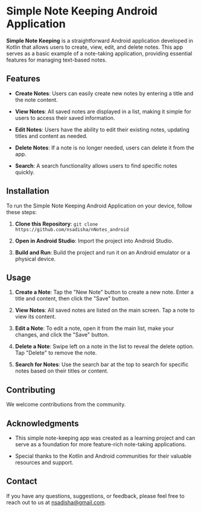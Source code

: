 # Simple Note Keeping Android Application

**Simple Note Keeping** is a straightforward Android application developed in Kotlin that allows users to create, view, edit, and delete notes. This app serves as a basic example of a note-taking application, providing essential features for managing text-based notes.

## Features

- **Create Notes**: Users can easily create new notes by entering a title and the note content.

- **View Notes**: All saved notes are displayed in a list, making it simple for users to access their saved information.

- **Edit Notes**: Users have the ability to edit their existing notes, updating titles and content as needed.

- **Delete Notes**: If a note is no longer needed, users can delete it from the app.

- **Search**: A search functionality allows users to find specific notes quickly.

## Installation

To run the Simple Note Keeping Android Application on your device, follow these steps:

1. **Clone this Repository**: `git clone https://github.com/nsadisha/nNotes_android`

2. **Open in Android Studio**: Import the project into Android Studio.

3. **Build and Run**: Build the project and run it on an Android emulator or a physical device.

## Usage

1. **Create a Note**: Tap the "New Note" button to create a new note. Enter a title and content, then click the "Save" button.

2. **View Notes**: All saved notes are listed on the main screen. Tap a note to view its content.

3. **Edit a Note**: To edit a note, open it from the main list, make your changes, and click the "Save" button.

4. **Delete a Note**: Swipe left on a note in the list to reveal the delete option. Tap "Delete" to remove the note.

5. **Search for Notes**: Use the search bar at the top to search for specific notes based on their titles or content.

## Contributing

We welcome contributions from the community. 

## Acknowledgments

- This simple note-keeping app was created as a learning project and can serve as a foundation for more feature-rich note-taking applications.

- Special thanks to the Kotlin and Android communities for their valuable resources and support.

## Contact

If you have any questions, suggestions, or feedback, please feel free to reach out to us at nsadisha@gmail.com.
